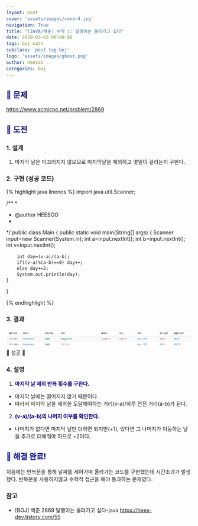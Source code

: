 ```yaml
---
layout: post
cover: 'assets/images/cover4.jpg'
navigation: True
title: "[JAVA/백준] 수학 1: 달팽이는 올라가고 싶다"
date: 2020-03-03 00:00:00
tags: boj math
subclass: 'post tag-boj'
logo: 'assets/images/ghost.png'
author: heesoo
categories: boj
---
```

## <span style="color:navy">👀 문제</span>
<https://www.acmicpc.net/problem/2869>

## <span style="color:navy">👊 도전</span>

### 1. 설계
1. 마지막 날은 미끄러지지 않으므로 마지막날을 제외하고 몇일이 걸리는지 구한다.

### 2. 구현 (성공 코드)
{% highlight java linenos %}
import java.util.Scanner;

/**
 * 
 * @author HEESOO
 *
 */
public class Main {
	public static void main(String[] args) {
		Scanner input=new Scanner(System.in);
		int a=input.nextInt();
		int b=input.nextInt();
		int v=input.nextInt();
		
		int day=(v-a)/(a-b);
		if((v-a)%(a-b)==0) day++;
		else day+=2;
		System.out.println(day);
	}
}

 {% endhighlight %}

### 3. 결과
![실행결과](./assets/images/200303_2.PNG)
🤟 성공 🤟

### 4. 설명
1. **<span style="color:navy">마지막 날 제외 반복 횟수를 구한다.</span>**
- 마지막 날에는 떨어지지 않기 때문이다.
- 따라서 마지막 날을 제외한 도달해야하는 거리(v-a)/하루 전진 거리(a-b)가 된다.
2. **<span style="color:navy">(v-a)/(a-b)의 나머지 여부를 확인한다.</span>**
- 나머지가 없다면 마지막 날만 더하면 되지만(+1), 있다면 그 나머지가 이동하는 날을 추가로 더해줘야 하므로 +2이다.

## <span style="color:navy">👏 해결 완료!</span>
처음에는 반복문을 통해 날짜를 세어가며 올라가는 코드를 구현했는데 시간초과가 발생했다. 반복문을 사용하지않고 수학적 접근을 해야 통과하는 문제였다.


### 참고
- [BOJ] 백준 2869 달팽이는 올라가고 싶다-java <https://hees-dev.tistory.com/55>
